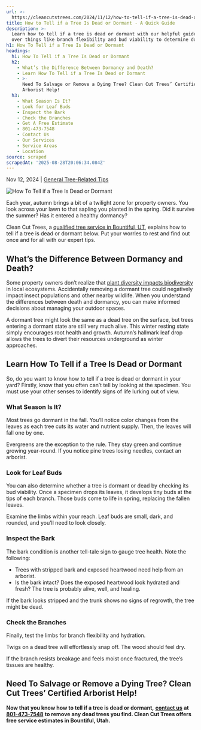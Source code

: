 ```yaml
---
url: >-
  https://cleancutstrees.com/2024/11/12/how-to-tell-if-a-tree-is-dead-or-dormant/
title: How to Tell if a Tree Is Dead or Dormant - A Quick Guide
description: >-
  Learn how to tell if a tree is dead or dormant with our helpful guide. We go
  over things like branch flexibility and bud viability to determine dormancy.
h1: How To Tell if a Tree Is Dead or Dormant
headings:
  h1: How To Tell if a Tree Is Dead or Dormant
  h2:
    - What’s the Difference Between Dormancy and Death?
    - Learn How To Tell if a Tree Is Dead or Dormant
    - >-
      Need To Salvage or Remove a Dying Tree? Clean Cut Trees’ Certified
      Arborist Help!
  h3:
    - What Season Is It?
    - Look for Leaf Buds
    - Inspect the Bark
    - Check the Branches
    - Get A Free Estimate
    - 801-473-7548
    - Contact Us
    - Our Services
    - Service Areas
    - Location
source: scraped
scrapedAt: '2025-08-28T20:06:34.084Z'
---
```

Nov 12, 2024 | [General Tree-Related Tips](https://cleancutstrees.com/category/general-tree-related-tips/)

![How To Tell if a Tree Is Dead or Dormant](./assets/35e4d331c254fe7a7fc72d6b99448ee6e2e88ff6.jpg)

Each year, autumn brings a bit of a twilight zone for property owners. You look across your lawn to that sapling you planted in the spring. Did it survive the summer? Has it entered a healthy dormancy? 

Clean Cut Trees, a [qualified tree service in Bountiful, UT](https://cleancutstrees.com/service-areas/bountiful-ut-tree-service/), explains how to tell if a tree is dead or dormant below. Put your worries to rest and find out once and for all with our expert tips.

## What’s the Difference Between Dormancy and Death?

Some property owners don’t realize that [plant diversity impacts biodiversity](https://nph.onlinelibrary.wiley.com/doi/full/10.1111/nph.19011) in local ecosystems. Accidentally removing a dormant tree could negatively impact insect populations and other nearby wildlife. When you understand the differences between death and dormancy, you can make informed decisions about managing your outdoor spaces. 

A dormant tree might look the same as a dead tree on the surface, but trees entering a dormant state are still very much alive. This winter resting state simply encourages root health and growth. Autumn’s hallmark leaf drop allows the trees to divert their resources underground as winter approaches.

## Learn How To Tell if a Tree Is Dead or Dormant

So, do you want to know how to tell if a tree is dead or dormant in your yard? Firstly, know that you often can’t tell by looking at the specimen. You must use your other senses to identify signs of life lurking out of view. 

### What Season Is It?

Most trees go dormant in the fall. You’ll notice color changes from the leaves as each tree cuts its water and nutrient supply. Then, the leaves will fall one by one.

Evergreens are the exception to the rule. They stay green and continue growing year-round. If you notice pine trees losing needles, contact an arborist. 

### Look for Leaf Buds

You can also determine whether a tree is dormant or dead by checking its bud viability. Once a specimen drops its leaves, it develops tiny buds at the tips of each branch. Those buds come to life in spring, replacing the fallen leaves. 

Examine the limbs within your reach. Leaf buds are small, dark, and rounded, and you’ll need to look closely.

### Inspect the Bark

The bark condition is another tell-tale sign to gauge tree health. Note the following:

-   Trees with stripped bark and exposed heartwood need help from an arborist.
-   Is the bark intact? Does the exposed heartwood look hydrated and fresh? The tree is probably alive, well, and healing. 

If the bark looks stripped and the trunk shows no signs of regrowth, the tree might be dead.

### Check the Branches

Finally, test the limbs for branch flexibility and hydration. 

Twigs on a dead tree will effortlessly snap off. The wood should feel dry. 

If the branch resists breakage and feels moist once fractured, the tree’s tissues are healthy. 

## Need To Salvage or Remove a Dying Tree? Clean Cut Trees’ Certified Arborist Help!

**Now that you know how to tell if a tree is dead or dormant,** [**contact us**](https://cleancutstrees.com/contact-us/) **at** [**801-473-7548**](tel:8014737548) **to remove any dead trees you find. Clean Cut Trees offers free service estimates in Bountiful, Utah.**
